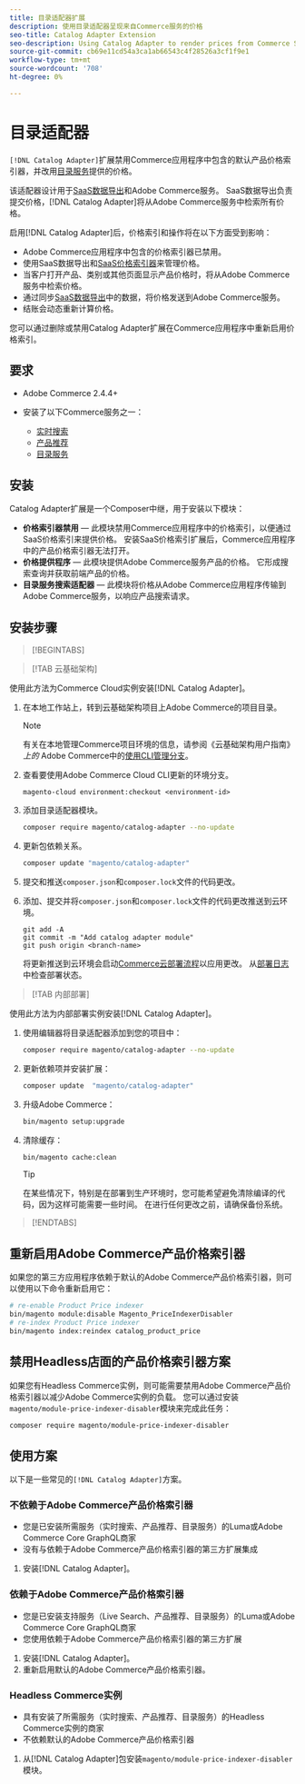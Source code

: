 ```yaml
---
title: 目录适配器扩展
description: 使用目录适配器呈现来自Commerce服务的价格
seo-title: Catalog Adapter Extension
seo-description: Using Catalog Adapter to render prices from Commerce Services
source-git-commit: cb69e11cd54a3ca1ab66543c4f28526a3cf1f9e1
workflow-type: tm+mt
source-wordcount: '708'
ht-degree: 0%

---
```


# 目录适配器

`[!DNL Catalog Adapter]`扩展禁用Commerce应用程序中包含的默认产品价格索引器，并改用[目录服务](../catalog-service/overview.md)提供的价格。

该适配器设计用于[SaaS数据导出](../data-export/overview.md)和Adobe Commerce服务。 SaaS数据导出负责提交价格，[!DNL Catalog Adapter]将从Adobe Commerce服务中检索所有价格。

启用[!DNL Catalog Adapter]后，价格索引和操作将在以下方面受到影响：

- Adobe Commerce应用程序中包含的价格索引器已禁用。
- 使用SaaS数据导出和[SaaS价格索引器](price-indexing.md)来管理价格。
- 当客户打开产品、类别或其他页面显示产品价格时，将从Adobe Commerce服务中检索价格。
- 通过同步[SaaS数据导出](../data-export/overview.md)中的数据，将价格发送到Adobe Commerce服务。
- 结账会动态重新计算价格。

您可以通过删除或禁用Catalog Adapter扩展在Commerce应用程序中重新启用价格索引。

## 要求

- Adobe Commerce 2.4.4+
- 安装了以下Commerce服务之一：

   - [实时搜索](../live-search/install.md)
   - [产品推荐](../product-recommendations/install-configure.md)
   - [目录服务](../catalog-service/installation.md)

## 安装

Catalog Adapter扩展是一个Composer中继，用于安装以下模块：

- **价格索引器禁用** — 此模块禁用Commerce应用程序中的价格索引，以便通过SaaS价格索引来提供价格。 安装SaaS价格索引扩展后，Commerce应用程序中的产品价格索引器无法打开。
- **价格提供程序** — 此模块提供Adobe Commerce服务产品的价格。 它形成搜索查询并获取前端产品的价格。
- **目录服务搜索适配器** — 此模块将价格从Adobe Commerce应用程序传输到Adobe Commerce服务，以响应产品搜索请求。

## 安装步骤

>[!BEGINTABS]

>[!TAB 云基础架构]

使用此方法为Commerce Cloud实例安装[!DNL Catalog Adapter]。

1. 在本地工作站上，转到云基础架构项目上Adobe Commerce的项目目录。

   >[!NOTE]
   >
   >有关在本地管理Commerce项目环境的信息，请参阅《云基础架构用户指南》_上的_ Adobe Commerce中的[使用CLI管理分支](https://experienceleague.adobe.com/en/docs/commerce-cloud-service/user-guide/develop/cli-branches)。

1. 查看要使用Adobe Commerce Cloud CLI更新的环境分支。

   ```shell
   magento-cloud environment:checkout <environment-id>
   ```

1. 添加目录适配器模块。

   ```bash
   composer require magento/catalog-adapter --no-update
   ```

1. 更新包依赖关系。

   ```bash
   composer update "magento/catalog-adapter"
   ```

1. 提交和推送`composer.json`和`composer.lock`文件的代码更改。

1. 添加、提交并将`composer.json`和`composer.lock`文件的代码更改推送到云环境。

   ```shell
   git add -A
   git commit -m "Add catalog adapter module"
   git push origin <branch-name>
   ```

   将更新推送到云环境会启动[Commerce云部署流程](https://experienceleague.adobe.com/en/docs/commerce-cloud-service/user-guide/develop/deploy/process)以应用更改。 从[部署日志](https://experienceleague.adobe.com/en/docs/commerce-cloud-service/user-guide/develop/test/log-locations#deploy-log)中检查部署状态。

>[!TAB 内部部署]

使用此方法为内部部署实例安装[!DNL Catalog Adapter]。

1. 使用编辑器将目录适配器添加到您的项目中：

   ```bash
   composer require magento/catalog-adapter --no-update
   ```

1. 更新依赖项并安装扩展：

   ```bash
   composer update  "magento/catalog-adapter"
   ```

1. 升级Adobe Commerce：

   ```bash
   bin/magento setup:upgrade
   ```

1. 清除缓存：

   ```bash
   bin/magento cache:clean
   ```

   >[!TIP]
   >
   >在某些情况下，特别是在部署到生产环境时，您可能希望避免清除编译的代码，因为这样可能需要一些时间。 在进行任何更改之前，请确保备份系统。

>[!ENDTABS]


## 重新启用Adobe Commerce产品价格索引器

如果您的第三方应用程序依赖于默认的Adobe Commerce产品价格索引器，则可以使用以下命令重新启用它：

```bash
# re-enable Product Price indexer
bin/magento module:disable Magento_PriceIndexerDisabler
# re-index Product Price indexer
bin/magento index:reindex catalog_product_price
```

## 禁用Headless店面的产品价格索引器方案

如果您有Headless Commerce实例，则可能需要禁用Adobe Commerce产品价格索引器以减少Adobe Commerce实例的负载。 您可以通过安装`magento/module-price-indexer-disabler`模块来完成此任务：

```bash
composer require magento/module-price-indexer-disabler
```

## 使用方案

以下是一些常见的`[!DNL Catalog Adapter]`方案。

### 不依赖于Adobe Commerce产品价格索引器

- 您是已安装所需服务（实时搜索、产品推荐、目录服务）的Luma或Adobe Commerce Core GraphQL商家
- 没有与依赖于Adobe Commerce产品价格索引器的第三方扩展集成

1. 安装[!DNL Catalog Adapter]。

### 依赖于Adobe Commerce产品价格索引器

- 您是已安装支持服务（Live Search、产品推荐、目录服务）的Luma或Adobe Commerce Core GraphQL商家
- 您使用依赖于Adobe Commerce产品价格索引器的第三方扩展

1. 安装[!DNL Catalog Adapter]。
1. 重新启用默认的Adobe Commerce产品价格索引器。

### Headless Commerce实例

- 具有安装了所需服务（实时搜索、产品推荐、目录服务）的Headless Commerce实例的商家
- 不依赖默认的Adobe Commerce产品价格索引器

1. 从[!DNL Catalog Adapter]包安装`magento/module-price-indexer-disabler`模块。


